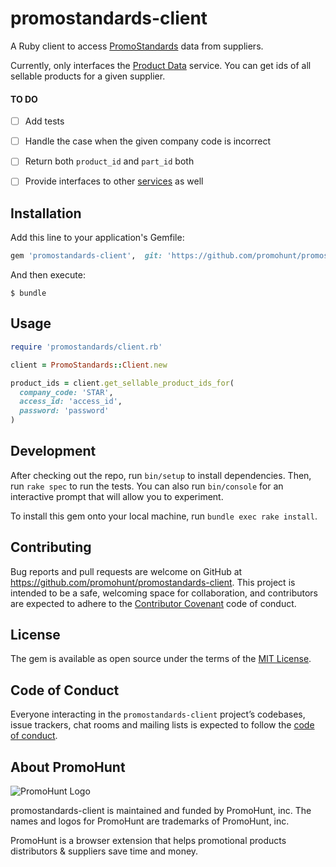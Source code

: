 # promostandards-client

A Ruby client to access [PromoStandards](https://promostandards.org) data from suppliers.

Currently, only interfaces the [Product Data](https://promostandards.org/service/view/7/) service. You can get ids of all sellable products for a given supplier.

#### TO DO
- [ ] Add tests
- [ ] Handle the case when the given company code is incorrect
- [ ] Return both `product_id` and `part_id` both
- [ ] Provide interfaces to other [services](https://promostandards.org/service/overview/) as well


## Installation

Add this line to your application's Gemfile:

```ruby
gem 'promostandards-client',  git: 'https://github.com/promohunt/promostandards-client'
```

And then execute:

    $ bundle


## Usage

```ruby
require 'promostandards/client.rb'

client = PromoStandards::Client.new

product_ids = client.get_sellable_product_ids_for(
  company_code: 'STAR',
  access_id: 'access_id',
  password: 'password'
)
```


## Development

After checking out the repo, run `bin/setup` to install dependencies. Then, run `rake spec` to run the tests. You can also run `bin/console` for an interactive prompt that will allow you to experiment.

To install this gem onto your local machine, run `bundle exec rake install`.

## Contributing

Bug reports and pull requests are welcome on GitHub at https://github.com/promohunt/promostandards-client. This project is intended to be a safe, welcoming space for collaboration, and contributors are expected to adhere to the [Contributor Covenant](http://contributor-covenant.org) code of conduct.

## License

The gem is available as open source under the terms of the [MIT License](https://opensource.org/licenses/MIT).

## Code of Conduct

Everyone interacting in the `promostandards-client` project’s codebases, issue trackers, chat rooms and mailing lists is expected to follow the [code of conduct](https://github.com/promohunt/promostandards-client/blob/master/CODE_OF_CONDUCT.md).

## About PromoHunt
![PromoHunt Logo](https://s3.amazonaws.com/promohunt-production/static/brand/promohunt_logo_with_text_medium.png)

promostandards-client is maintained and funded by PromoHunt, inc. The names and logos for PromoHunt are trademarks of PromoHunt, inc.

PromoHunt is a browser extension that helps promotional products distributors & suppliers save time and money.
